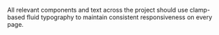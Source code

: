 All relevant components and text across the project should use clamp-based fluid typography to maintain consistent responsiveness on every page.